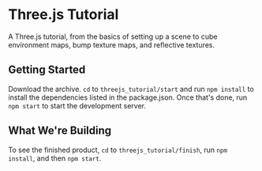 # Three.js Tutorial

A Three.js tutorial, from the basics of setting up a scene to cube environment maps, bump texture maps, and reflective textures.

## Getting Started

Download the archive. `cd` to `threejs_tutorial/start` and run `npm install` to install the dependencies listed in the package.json.
Once that's done, run `npm start` to start the development server.

## What We're Building

To see the finished product, `cd` to `threejs_tutorial/finish`, run `npm install`, and then `npm start`.
